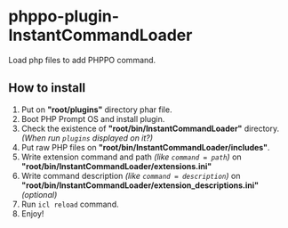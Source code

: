 # phppo-plugin-InstantCommandLoader
Load php files to add PHPPO command.

## How to install
1. Put on __"root/plugins"__ directory phar file.
2. Boot PHP Prompt OS and install plugin.
3. Check the existence of __"root/bin/InstantCommandLoader"__ directory. _(When run `plugins` displayed on it?)_
4. Put raw PHP files on __"root/bin/InstantCommandLoader/includes"__.
5. Write extension command and path _(like `command = path`)_ on __"root/bin/InstantCommandLoader/extensions.ini"__
6. Write command description _(like `command = description`)_ on __"root/bin/InstantCommandLoader/extension_descriptions.ini"__ _(optional)_
7. Run `icl reload` command.
8. Enjoy!
